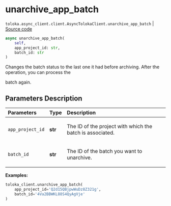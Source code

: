 # unarchive_app_batch
`toloka.async_client.client.AsyncTolokaClient.unarchive_app_batch` | [Source code](https://github.com/Toloka/toloka-kit/blob/v1.2.2/src/async_client/client.py#L0)

```python
async unarchive_app_batch(
    self,
    app_project_id: str,
    batch_id: str
)
```

Changes the batch status to the last one it had before archiving. After the operation, you can process the


batch again.

## Parameters Description

| Parameters | Type | Description |
| :----------| :----| :-----------|
`app_project_id`|**str**|<p>The ID of the project with which the batch is associated.</p>
`batch_id`|**str**|<p>The ID of the batch you want to unarchive.</p>

**Examples:**


```python
toloka_client.unarchive_app_batch(
    app_project_id='Q2d15QBjpwWuDz8Z321g',
    batch_id='4Va2BBWKL88S4QyAgVje'
)
```
